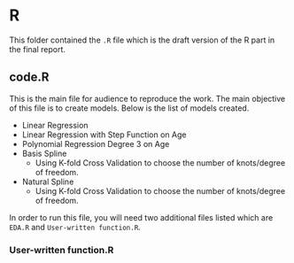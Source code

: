 # R

This folder contained the `.R` file which is the draft version of the R part in the final report.

## code.R
This is the main file for audience to reproduce the work. The main objective of this file is to create models. Below is the list of models created.
	
* Linear Regression  
* Linear Regression with Step Function on Age  
* Polynomial Regression Degree 3 on Age  
* Basis Spline  
	* Using K-fold Cross Validation to choose the number of knots/degree of freedom.  
* Natural Spline  
	* Using K-fold Cross Validation to choose the number of knots/degree of freedom.  

In order to run this file, you will need two additional files listed which are `EDA.R` and `User-written function.R`.  

### User-written function.R

		